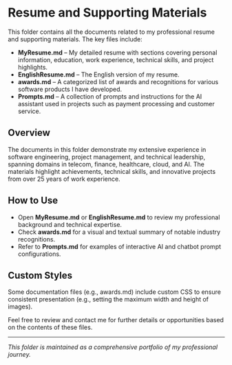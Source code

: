 # Resume and Supporting Materials 

This folder contains all the documents related to my professional resume and supporting materials. The key files include:

- **MyResume.md** – My detailed resume with sections covering personal information, education, work experience, technical skills, and project highlights.
- **EnglishResume.md** – The English version of my resume.
- **awards.md** – A categorized list of awards and recognitions for various software products I have developed.
- **Prompts.md** – A collection of prompts and instructions for the AI assistant used in projects such as payment processing and customer service.

## Overview

The documents in this folder demonstrate my extensive experience in software engineering, project management, and technical leadership, spanning domains in telecom, finance, healthcare, cloud, and AI. The materials highlight achievements, technical skills, and innovative projects from over 25 years of work experience.

## How to Use

- Open **MyResume.md** or **EnglishResume.md** to review my professional background and technical expertise.
- Check **awards.md** for a visual and textual summary of notable industry recognitions.
- Refer to **Prompts.md** for examples of interactive AI and chatbot prompt configurations.

## Custom Styles

Some documentation files (e.g., awards.md) include custom CSS to ensure consistent presentation (e.g., setting the maximum width and height of images).

Feel free to review and contact me for further details or opportunities based on the contents of these files.

---

*This folder is maintained as a comprehensive portfolio of my professional journey.*